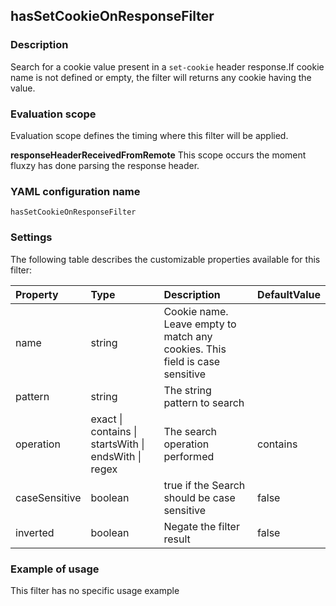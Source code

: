 ## hasSetCookieOnResponseFilter

### Description

Search for a cookie value present in a `set-cookie` header response.If cookie name is not defined or empty, the filter will returns any cookie having the value.

### Evaluation scope

Evaluation scope defines the timing where this filter will be applied. 

**responseHeaderReceivedFromRemote** This scope occurs the moment fluxzy has done parsing the response header.

### YAML configuration name

    hasSetCookieOnResponseFilter

### Settings

The following table describes the customizable properties available for this filter: 

| Property | Type | Description | DefaultValue |
| :------- | :------- | :------- | -------- |
| name | string | Cookie name. Leave empty to match any cookies. This field is case sensitive |  |
| pattern | string | The string pattern to search |  |
| operation | exact \| contains \| startsWith \| endsWith \| regex | The search operation performed | contains |
| caseSensitive | boolean | true if the Search should be case sensitive | false |
| inverted | boolean | Negate the filter result | false |

### Example of usage

This filter has no specific usage example


